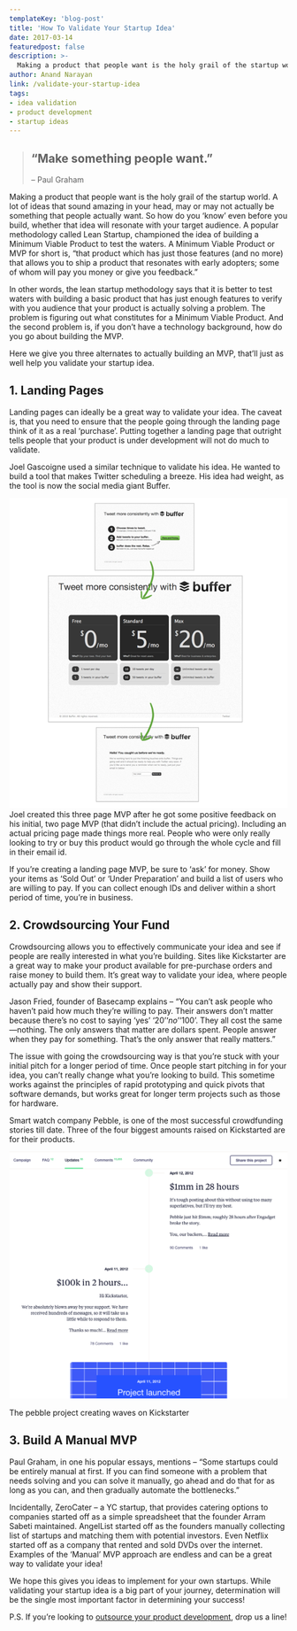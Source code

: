 ```yaml
---
templateKey: 'blog-post'
title: 'How To Validate Your Startup Idea'
date: 2017-03-14
featuredpost: false
description: >-
  Making a product that people want is the holy grail of the startup world. But how do you validate your idea before actually building it? Here are 3 ways.
author: Anand Narayan
link: /validate-your-startup-idea
tags:
- idea validation
- product development
- startup ideas
---
```

> ## “Make something people want.”
> – Paul Graham

Making a product that people want is the holy grail of the startup world. A lot of ideas that sound amazing in your head, may or may not actually be something that people actually want. So how do you ‘know’ even before you build, whether that idea will resonate with your target audience. A popular methodology called Lean Startup, championed the idea of building a Minimum Viable Product to test the waters. A Minimum Viable Product or MVP for short is, “that product which has just those features (and no more) that allows you to ship a product that resonates with early adopters; some of whom will pay you money or give you feedback.”

In other words, the lean startup methodology says that it is better to test waters with building a basic product that has just enough features to verify with you audience that your product is actually solving a problem. The problem is figuring out what constitutes for a Minimum Viable Product. And the second problem is, if you don’t have a technology background, how do you go about building the MVP.

Here we give you three alternates to actually building an MVP, that’ll just as well help you validate your startup idea.

## 1. Landing Pages
Landing pages can ideally be a great way to validate your idea. The caveat is, that you need to ensure that the people going through the landing page think of it as a real ‘purchase’. Putting together a landing page that outright tells people that your product is under development will not do much to validate.

Joel Gascoigne used a similar technique to validate his idea. He wanted to build a tool that makes Twitter scheduling a breeze. His idea had weight, as the tool is now the social media giant Buffer.

![validate-your-idea](./images/Buffer-MVP-2.png)
Joel created this three page MVP after he got some positive feedback on his initial, two page MVP (that didn’t include the actual pricing). Including an actual pricing page made things more real. People who were only really looking to try or buy this product would go through the whole cycle and fill in their email id.

If you’re creating a landing page MVP, be sure to ‘ask’ for money. Show your items as ‘Sold Out’ or ‘Under Preparation’ and build a list of users who are willing to pay. If you can collect enough IDs and deliver within a short period of time, you’re in business.

## 2. Crowdsourcing Your Fund
Crowdsourcing allows you to effectively communicate your idea and see if people are really interested in what you’re building. Sites like Kickstarter are a great way to make your product available for pre-purchase orders and raise money to build them. It’s great way to validate your idea, where people actually pay and show their support.

Jason Fried, founder of Basecamp explains – “You can’t ask people who haven’t paid how much they’re willing to pay. Their answers don’t matter because there’s no cost to saying ‘yes’ ‘$20’ ‘no’ ‘$100’. They all cost the same—nothing. The only answers that matter are dollars spent. People answer when they pay for something. That’s the only answer that really matters.”

The issue with going the crowdsourcing way is that you’re stuck with your initial pitch for a longer period of time. Once people start pitching in for your idea, you can’t really change what you’re looking to build. This sometime works against the principles of rapid prototyping and quick pivots that software demands, but works great for longer term projects such as those for hardware.

Smart watch company Pebble, is one of the most successful crowdfunding stories till date. Three of the four biggest amounts raised on Kickstarted are for their products.

 
![validate-your-idea](./images/Pebble-kickstarter.png)

The pebble project creating waves on Kickstarter
 

## 3. Build A Manual MVP
Paul Graham, in one his popular essays, mentions – “Some startups could be entirely manual at first. If you can find someone with a problem that needs solving and you can solve it manually, go ahead and do that for as long as you can, and then gradually automate the bottlenecks.”

Incidentally, ZeroCater – a YC startup, that provides catering options to companies started off as a simple spreadsheet that the founder Arram Sabeti maintained. AngelList started off as the founders manually collecting list of startups and matching them with potential investors. Even Netflix started off as a company that rented and sold DVDs over the internet. Examples of the ‘Manual’ MVP approach are endless and can be a great way to validate your idea!

 
 

We hope this gives you ideas to implement for your own startups. While validating your startup idea is a big part of your journey, determination will be the single most important factor in determining your success!

P.S. If you’re looking to [outsource your product development](/outsourced-software-product-development/), drop us a line!
